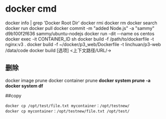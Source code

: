 # docker cmd

docker info | grep 'Docker Root Dir'
docker rmi
docker rm
docker search
docker run
docker pull
docker commit -m "added Node.js" -a "sammy" d9b100f2f636 sammy/ubuntu-nodejs
docker run -dit --name os centos
docker exec -it CONTAINER_ID sh
docker build -f /path/to/dockerfile -t nginx:v3 .
docker build -f ~/docker/p3_web/Dockerfile -t linchuan/p3-web /data/code
docker build [选项] <上下文路径/URL/->

## 删除
docker image prune
docker container prune
**docker system prune -a**
**docker system df**


##copy

```
docker cp /opt/test/file.txt mycontainer：/opt/testnew/
docker cp mycontainer：/opt/testnew/file.txt /opt/test/
```

